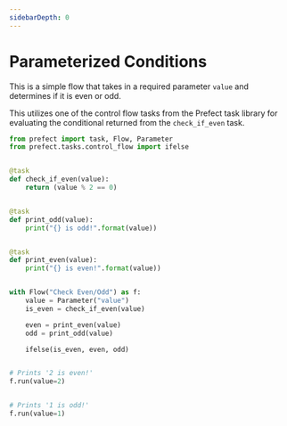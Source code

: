 ```yaml
---
sidebarDepth: 0
---
```


# Parameterized Conditions

This is a simple flow that takes in a required parameter `value` and determines if it is even or odd.

This utilizes one of the control flow tasks from the Prefect task library for evaluating
the conditional returned from the `check_if_even` task.

```python
from prefect import task, Flow, Parameter
from prefect.tasks.control_flow import ifelse


@task
def check_if_even(value):
    return (value % 2 == 0)


@task
def print_odd(value):
    print("{} is odd!".format(value))


@task
def print_even(value):
    print("{} is even!".format(value))


with Flow("Check Even/Odd") as f:
    value = Parameter("value")
    is_even = check_if_even(value)

    even = print_even(value)
    odd = print_odd(value)

    ifelse(is_even, even, odd)


# Prints '2 is even!'
f.run(value=2)


# Prints '1 is odd!'
f.run(value=1)
```
